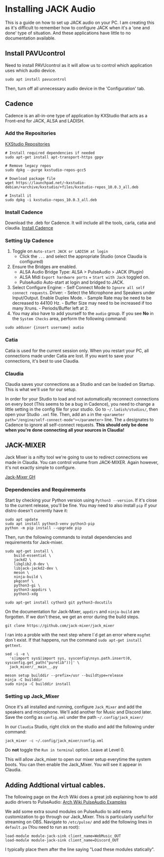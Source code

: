 # Installing JACK Audio

This is a guide on how to set up JACK audio on your PC. I am creating this as it's difficult to remember how to configure JACK when it's a 'one and done' type of situation. And these applications have little to no documentation available.

## Install PAVUcontrol

Need to install PAVUcontrol as it will allow us to control which application uses which audio device.

`sudo apt install pavucontrol`

Then, turn off all unnecessary audio device in the 'Configuration' tab.

## Cadence

Cadence is an all-in-one type of application by KXStudio that acts as a Front-end for JACK, ALSA and LADISH.
### Add the Repositories
[KXStudio Repositories](https://kx.studio/Repositories)

```
# Install required dependencies if needed
sudo apt-get install apt-transport-https gpgv

# Remove legacy repos
sudo dpkg --purge kxstudio-repos-gcc5

# Download package file
wget https://launchpad.net/~kxstudio-debian/+archive/kxstudio/+files/kxstudio-repos_10.0.3_all.deb

# Install it
sudo dpkg -i kxstudio-repos_10.0.3_all.deb
```

### Install Cadence

Download the .deb for Cadence. It will include all the tools, carla, catia and claudia.
[Install Cadence](https://kx.studio/Repositories:Applications#cadence)

### Setting Up Cadence

1. Toggle on `Auto-start JACK or LADISH at login`
	- Click the `...` and select the appropriate Studio (once Claudia is configured)
2. Ensure the Bridges are enabled.
	- ALSA Audio Bridge Type: ALSA > PulseAudio > JACK (Plugin)
	- ALSA Midi `Export hardware ports` + `Start with Jack` toggled on.
	- PulseAudio Auto-start at login and bridged to JACK.
3. Select Configure
	Engine:
		- Self Connect Mode to `Ignore all self connect requests`.
	Driver: 
		- Select the Microphone and Speakers under Input/Output. Enable Duplex Mode.
		- Sample Rate may be need to be decreased to 44100 Hz.
		- Buffer Size may need to be increased if too many Xruns.
		- Periods/Buffer left at 2.
4. You may also have to add yourself to the `audio` group. If you see **No** in the `System Checks` area, perform the following command:

`sudo adduser {insert username} audio`

### Catia

Catia is used for the current session only. When you restart your PC, all connections made under Catia are lost. If you want to save your connections, it's best to use Claudia.

### Claudia

Claudia saves your connections as a Studio and can be loaded on Startup. This is what we'll use for our setup.

In order for your Studio to load and not automatically reconnect connections on every boot (This seems to be a bug in Cadence), you need to change a little setting in the config file for your studio. Go to `~/.ladish/studios/`, then open your Studio `.xml` file. Then, add an `a` in the `<parameter path="/engine/self-connect-mode"></parameter>` line. The `a` designates to Cadence to ignore all self-connect requests. **This should only be done when you're done connecting all your sources in Claudia!**


## JACK-MIXER

Jack Mixer is a nifty tool we're going to use to redirect connections we made in Claudia. You can control volume from JACK-MIXER. Again however, it's not exactly simple to configure.

[Jack-Mixer GH](https://github.com/jack-mixer/jack_mixer/wiki/Installing-on-debian---Ubuntu)

### Dependencies and Requirements

Start by checking your Python version using `Python3 --version`. If it's close to the current release, you'll be fine. You may need to also install `pip` if your distro doesn't currently have it:

```
sudo apt update
sudo apt install python3-venv python3-pip
python -m pip install --upgrade pip
```

Then, run the following commands to install dependencies and requirements for Jack-mixer.

```
sudo apt-get install \
    build-essential \
    jackd2 \
    libglib2.0-dev \
    libjack-jackd2-dev \
    meson \
    ninja-build \
    pkgconf \
    python3-gi \
    python3-appdirs \
    python3-xdg
    
sudo apt-get install cython3 git python3-docutils
```

On the documentation for Jack-Mixer, `appdirs` and `ninja-build` are forgotten. If we don't these, we get an error during the build steps.

`git clone https://github.com/jack-mixer/jack_mixer`

I ran into a proble with the next step where I´d get an error where `msgfmt` don´t exist. If that happens, run the command `sudo apt-get install gettext`.

```
sed -i -e \
  's|import sys$|import sys, sysconfig\nsys.path.insert(0, sysconfig.get_path("purelib"))|' \
  jack_mixer/__main__.py
```

```
meson setup builddir --prefix=/usr --buildtype=release
ninja -C builddir
sudo ninja -C builddir install
```

### Setting up Jack_Mixer

Once it's all installed and running, configure `Jack_Mixer` and add the speakers and microphone. We'll add another for Music and Discord later. Save the config as `config.xml` under the path `~/.config/jack_mixer/`

In our `Claudia` Studio, right click on the studio and add the following under command:

`jack_mixer -c ~/.config/jack_mixer/config.xml`

Do **not** toggle the `Run in terminal` option. Leave at Level 0.

This will allow Jack_mixer to open our mixer setup everytime the system boots.
You can then enable the Jack_Mixer. You will see it appear in Claudia.

## Adding Addtional virtual cables.
The following page on the Arch Wiki does a great job explaining how to add audio drivers to PulseAudio: [Arch Wiki PulseAudio Examples](https://wiki.archlinux.org/title/PulseAudio/Examples)

We add some extra sound modules on PulseAudio to add extra customization to go through our Jack_Mixer. This is particularly useful for streaming on OBS. Navigate to `/etc/pulse/` and add the following lines in `default.pa` (You need to run as root):

```
load-module module-jack-sink client_name=WebMusic_OUT
load-module module-jack-sink client_name=Discord_OUT
```

I typically place them after the line saying "Load these modules statically".


